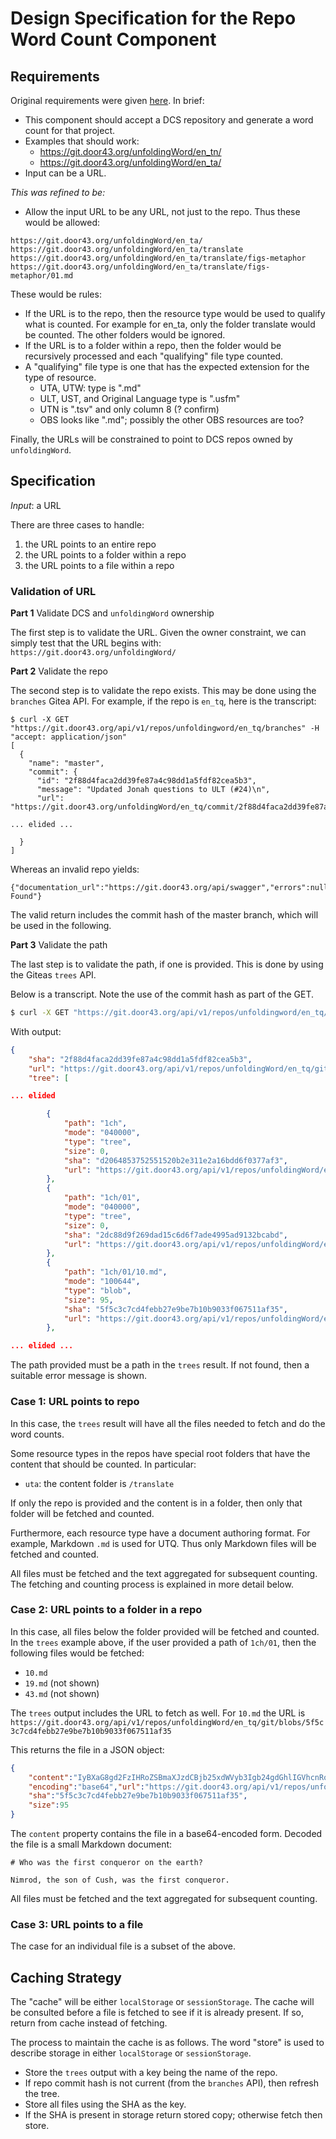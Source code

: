 # Design Specification for the Repo Word Count Component

## Requirements

Original requirements were given [here](https://github.com/unfoldingWord/uw-word-count/issues/2). In brief:

- This component should accept a DCS repository and generate a word count for that project. 
- Examples that should work:
  - https://git.door43.org/unfoldingWord/en_tn/
  - https://git.door43.org/unfoldingWord/en_ta/
- Input can be a URL.

*This was refined to be:*

- Allow the input URL to be any URL, not just to the repo. Thus these would be allowed:

```
https://git.door43.org/unfoldingWord/en_ta/
https://git.door43.org/unfoldingWord/en_ta/translate
https://git.door43.org/unfoldingWord/en_ta/translate/figs-metaphor
https://git.door43.org/unfoldingWord/en_ta/translate/figs-metaphor/01.md
```

These would be rules:

- If the URL is to the repo, then the resource type would be used to qualify what is counted. For example for en_ta, only the folder translate would be counted. The other folders would be ignored.
- If the URL is to a folder within a repo, then the folder would be recursively processed and each "qualifying" file type counted.
- A "qualifying" file type is one that has the expected extension for the type of resource.
  - UTA, UTW: type is ".md"
  - ULT, UST, and Original Language type is ".usfm"
  - UTN is ".tsv" and only column 8 (? confirm)
  - OBS looks like ".md"; possibly the other OBS resources are too?

Finally, the URLs will be constrained to point to DCS repos owned by `unfoldingWord`.


## Specification

*Input*: a URL

There are three cases to handle:

1. the URL points to an entire repo
2. the URL points to a folder within a repo
3. the URL points to a file within a repo

### Validation of URL

**Part 1** Validate DCS and `unfoldingWord` ownership

The first step is to validate the URL. Given the owner constraint, we can simply test that the URL begins with:
`https://git.door43.org/unfoldingWord/`


**Part 2** Validate the repo

The second step is to validate the repo exists. This may be done using
the `branches` Gitea API. For example, if the repo is `en_tq`, here is
the transcript:

```
$ curl -X GET "https://git.door43.org/api/v1/repos/unfoldingword/en_tq/branches" -H "accept: application/json"
[
  {
    "name": "master",
    "commit": {
      "id": "2f88d4faca2dd39fe87a4c98dd1a5fdf82cea5b3",
      "message": "Updated Jonah questions to ULT (#24)\n",
      "url": "https://git.door43.org/unfoldingWord/en_tq/commit/2f88d4faca2dd39fe87a4c98dd1a5fdf82cea5b3",

... elided ...

  }
]
```

Whereas an invalid repo yields:

```
{"documentation_url":"https://git.door43.org/api/swagger","errors":null,"message":"Not Found"}
```

The valid return includes the commit hash of the master branch, which will be used in the following.

**Part 3** Validate the path

The last step is to validate the path, if one is provided. This is done by using the Giteas `trees` API. 

Below is a transcript. Note the use of the commit hash as part of the GET.

```sh
$ curl -X GET "https://git.door43.org/api/v1/repos/unfoldingword/en_tq/git/trees/2f88d4faca2dd39fe87a4c98dd1a5fdf82cea5b3?recursive=true&per-page=100000" -H "accept: application/json"
```
With output:
```json
{
    "sha": "2f88d4faca2dd39fe87a4c98dd1a5fdf82cea5b3",
    "url": "https://git.door43.org/api/v1/repos/unfoldingWord/en_tq/git/trees/2f88d4faca2dd39fe87a4c98dd1a5fdf82cea5b3",
    "tree": [

... elided

        {
            "path": "1ch",
            "mode": "040000",
            "type": "tree",
            "size": 0,
            "sha": "d2064853752551520b2e311e2a16bdd6f0377af3",
            "url": "https://git.door43.org/api/v1/repos/unfoldingWord/en_tq/git/trees/d2064853752551520b2e311e2a16bdd6f0377af3"
        },
        {
            "path": "1ch/01",
            "mode": "040000",
            "type": "tree",
            "size": 0,
            "sha": "2dc88d9f269dad15c6d6f7ade4995ad9132bcabd",
            "url": "https://git.door43.org/api/v1/repos/unfoldingWord/en_tq/git/trees/2dc88d9f269dad15c6d6f7ade4995ad9132bcabd"
        },
        {
            "path": "1ch/01/10.md",
            "mode": "100644",
            "type": "blob",
            "size": 95,
            "sha": "5f5c3c7cd4febb27e9be7b10b9033f067511af35",
            "url": "https://git.door43.org/api/v1/repos/unfoldingWord/en_tq/git/blobs/5f5c3c7cd4febb27e9be7b10b9033f067511af35"
        },

... elided ...
```

The path provided must be a path in the `trees` result. If not found, then a suitable error message is shown.

### Case 1: URL points to repo

In this case, the `trees` result will have all the files needed to fetch and do the word counts.

Some resource types in the repos have special root folders that have the content that should be counted. In particular:

- `uta`: the content folder is `/translate`

If only the repo is provided and the content is in a folder, then only that folder will be fetched and counted.

Furthermore, each resource type have a document authoring format. For example, Markdown `.md` is used for UTQ. Thus only Markdown files will be fetched and counted.

All files must be fetched and the text aggregated for subsequent counting.
The fetching and counting process is explained in more detail below.

### Case 2: URL points to a folder in a repo

In this case, all files below the folder provided will be fetched and counted. In the `trees` example above, if the user provided a path of `1ch/01`, then the following files would be fetched:

- `10.md` 
- `19.md` (not shown)
- `43.md` (not shown)

The `trees` output includes the URL to fetch as well. For `10.md` the URL is
`https://git.door43.org/api/v1/repos/unfoldingWord/en_tq/git/blobs/5f5c3c7cd4febb27e9be7b10b9033f067511af35`

This returns the file in a JSON object:

```json
{
    "content":"IyBXaG8gd2FzIHRoZSBmaXJzdCBjb25xdWVyb3Igb24gdGhlIGVhcnRoPwoKTmltcm9kLCB0aGUgc29uIG9mIEN1c2gsIHdhcyB0aGUgZmlyc3QgY29ucXVlcm9yLiA=",
    "encoding":"base64","url":"https://git.door43.org/api/v1/repos/unfoldingWord/en_tq/git/blobs/5f5c3c7cd4febb27e9be7b10b9033f067511af35",
    "sha":"5f5c3c7cd4febb27e9be7b10b9033f067511af35",
    "size":95
}
```

The `content` property contains the file in a base64-encoded form. Decoded the file is a small Markdown document:

```
# Who was the first conqueror on the earth?

Nimrod, the son of Cush, was the first conqueror. 
```

All files must be fetched and the text aggregated for subsequent counting.

### Case 3: URL points to a file

The case for an individual file is a subset of the above.

## Caching Strategy

The "cache" will be either `localStorage` or `sessionStorage`. The cache will be consulted before a file is fetched to see if it is already present. If so, return from cache instead of fetching.

The process to maintain the cache is as follows. The word "store" is used to describe storage in either `localStorage` or `sessionStorage`. 

- Store the `trees` output with a key being the name of the repo.
- If repo commit hash is not current (from the `branches` API), then refresh the tree.
- Store all files using the SHA as the key.
- If the SHA is present in storage return stored copy; otherwise fetch then store.


